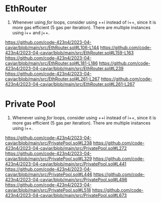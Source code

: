 # EthRouter

1) Whenever using *for* loops, consider using ++i instead of i++, since it is more gas efficient (5 gas per iteration). There are multiple instances using i++ and j++.

https://github.com/code-423n4/2023-04-caviar/blob/main/src/EthRouter.sol#L106-L144
https://github.com/code-423n4/2023-04-caviar/blob/main/src/EthRouter.sol#L159-L163
https://github.com/code-423n4/2023-04-caviar/blob/main/src/EthRouter.sol#L181-L186
https://github.com/code-423n4/2023-04-caviar/blob/main/src/EthRouter.sol#L239
https://github.com/code-423n4/2023-04-caviar/blob/main/src/EthRouter.sol#L261-L267
https://github.com/code-423n4/2023-04-caviar/blob/main/src/EthRouter.sol#L261-L267

# Private Pool

1) Whenever using *for* loops, consider using ++i instead of i++, since it is more gas efficient (5 gas per iteration). There are multiple instances using i++.

https://github.com/code-423n4/2023-04-caviar/blob/main/src/PrivatePool.sol#L238
https://github.com/code-423n4/2023-04-caviar/blob/main/src/PrivatePool.sol#L272
https://github.com/code-423n4/2023-04-caviar/blob/main/src/PrivatePool.sol#L329
https://github.com/code-423n4/2023-04-caviar/blob/main/src/PrivatePool.sol#L441
https://github.com/code-423n4/2023-04-caviar/blob/main/src/PrivatePool.sol#L446
https://github.com/code-423n4/2023-04-caviar/blob/main/src/PrivatePool.sol#L496
https://github.com/code-423n4/2023-04-caviar/blob/main/src/PrivatePool.sol#L518
https://github.com/code-423n4/2023-04-caviar/blob/main/src/PrivatePool.sol#L673

